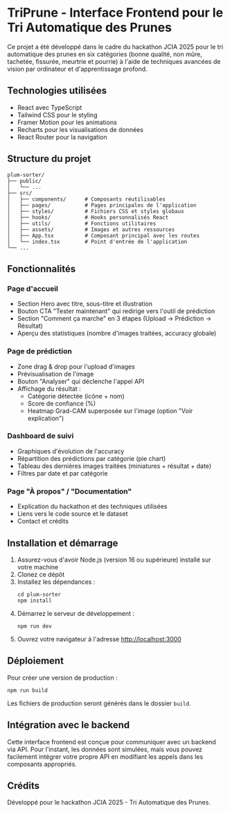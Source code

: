 # TriPrune - Interface Frontend pour le Tri Automatique des Prunes

Ce projet a été développé dans le cadre du hackathon JCIA 2025 pour le tri automatique des prunes en six catégories (bonne qualité, non mûre, tachetée, fissurée, meurtrie et pourrie) à l'aide de techniques avancées de vision par ordinateur et d'apprentissage profond.

## Technologies utilisées

- React avec TypeScript
- Tailwind CSS pour le styling
- Framer Motion pour les animations
- Recharts pour les visualisations de données
- React Router pour la navigation

## Structure du projet

```
plum-sorter/
├── public/
│   └── ...
├── src/
│   ├── components/      # Composants réutilisables
│   ├── pages/           # Pages principales de l'application
│   ├── styles/          # Fichiers CSS et styles globaux
│   ├── hooks/           # Hooks personnalisés React
│   ├── utils/           # Fonctions utilitaires
│   ├── assets/          # Images et autres ressources
│   ├── App.tsx          # Composant principal avec les routes
│   └── index.tsx        # Point d'entrée de l'application
└── ...
```

## Fonctionnalités

### Page d'accueil
- Section Hero avec titre, sous-titre et illustration
- Bouton CTA "Tester maintenant" qui redirige vers l'outil de prédiction
- Section "Comment ça marche" en 3 étapes (Upload → Prédiction → Résultat)
- Aperçu des statistiques (nombre d'images traitées, accuracy globale)

### Page de prédiction
- Zone drag & drop pour l'upload d'images
- Prévisualisation de l'image
- Bouton "Analyser" qui déclenche l'appel API
- Affichage du résultat :
  - Catégorie détectée (icône + nom)
  - Score de confiance (%)
  - Heatmap Grad-CAM superposée sur l'image (option "Voir explication")

### Dashboard de suivi
- Graphiques d'évolution de l'accuracy
- Répartition des prédictions par catégorie (pie chart)
- Tableau des dernières images traitées (miniatures + résultat + date)
- Filtres par date et par catégorie

### Page "À propos" / "Documentation"
- Explication du hackathon et des techniques utilisées
- Liens vers le code source et le dataset
- Contact et crédits

## Installation et démarrage

1. Assurez-vous d'avoir Node.js (version 16 ou supérieure) installé sur votre machine
2. Clonez ce dépôt
3. Installez les dépendances :
   ```
   cd plum-sorter
   npm install
   ```
4. Démarrez le serveur de développement :
   ```
   npm run dev
   ```
5. Ouvrez votre navigateur à l'adresse [http://localhost:3000](http://localhost:3000)

## Déploiement

Pour créer une version de production :

```
npm run build
```

Les fichiers de production seront générés dans le dossier `build`.

## Intégration avec le backend

Cette interface frontend est conçue pour communiquer avec un backend via API. Pour l'instant, les données sont simulées, mais vous pouvez facilement intégrer votre propre API en modifiant les appels dans les composants appropriés.

## Crédits

Développé pour le hackathon JCIA 2025 - Tri Automatique des Prunes.
